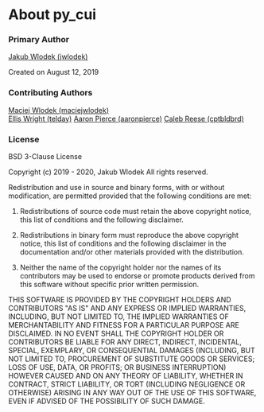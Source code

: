 # About py_cui

### Primary Author

[Jakub Wlodek (jwlodek)](https://github.com/jwlodek)

Created on August 12, 2019

### Contributing Authors

[Maciej Wlodek (maciejwlodek)](https://github.com/maciejwlodek)  
[Ellis Wright (telday)](https://github.com/telday)
[Aaron Pierce (aaronpierce)](https://github.com/aaronpierce)
[Caleb Reese (cptbldbrd)](https://github.com/cptbldbrd)

### License

BSD 3-Clause License

Copyright (c) 2019 - 2020, Jakub Wlodek
All rights reserved.

Redistribution and use in source and binary forms, with or without
modification, are permitted provided that the following conditions are met:

1. Redistributions of source code must retain the above copyright notice, this
   list of conditions and the following disclaimer.

2. Redistributions in binary form must reproduce the above copyright notice,
   this list of conditions and the following disclaimer in the documentation
   and/or other materials provided with the distribution.

3. Neither the name of the copyright holder nor the names of its
   contributors may be used to endorse or promote products derived from
   this software without specific prior written permission.

THIS SOFTWARE IS PROVIDED BY THE COPYRIGHT HOLDERS AND CONTRIBUTORS "AS IS"
AND ANY EXPRESS OR IMPLIED WARRANTIES, INCLUDING, BUT NOT LIMITED TO, THE
IMPLIED WARRANTIES OF MERCHANTABILITY AND FITNESS FOR A PARTICULAR PURPOSE ARE
DISCLAIMED. IN NO EVENT SHALL THE COPYRIGHT HOLDER OR CONTRIBUTORS BE LIABLE
FOR ANY DIRECT, INDIRECT, INCIDENTAL, SPECIAL, EXEMPLARY, OR CONSEQUENTIAL
DAMAGES (INCLUDING, BUT NOT LIMITED TO, PROCUREMENT OF SUBSTITUTE GOODS OR
SERVICES; LOSS OF USE, DATA, OR PROFITS; OR BUSINESS INTERRUPTION) HOWEVER
CAUSED AND ON ANY THEORY OF LIABILITY, WHETHER IN CONTRACT, STRICT LIABILITY,
OR TORT (INCLUDING NEGLIGENCE OR OTHERWISE) ARISING IN ANY WAY OUT OF THE USE
OF THIS SOFTWARE, EVEN IF ADVISED OF THE POSSIBILITY OF SUCH DAMAGE.
